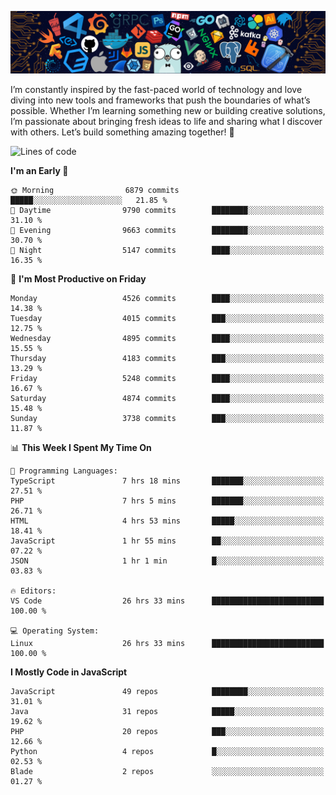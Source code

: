 ![](https://github.com/0x3EF8/0x3EF8/raw/main/images/header_.png)

I’m constantly inspired by the fast-paced world of technology and love diving into new tools and frameworks that push the boundaries of what’s possible. Whether I’m learning something new or building creative solutions, I’m passionate about bringing fresh ideas to life and sharing what I discover with others. Let’s build something amazing together! 🚀

<!--START_SECTION:header-->
![Lines of code](https://img.shields.io/badge/From%20Hello%20World%20I%27ve%20Written-22.8%20million%20lines%20of%20code-blue)

**I'm an Early 🐤** 

```text
🌞 Morning                6879 commits        █████░░░░░░░░░░░░░░░░░░░░   21.85 % 
🌆 Daytime                9790 commits        ████████░░░░░░░░░░░░░░░░░   31.10 % 
🌃 Evening                9663 commits        ████████░░░░░░░░░░░░░░░░░   30.70 % 
🌙 Night                  5147 commits        ████░░░░░░░░░░░░░░░░░░░░░   16.35 % 
```
📅 **I'm Most Productive on Friday** 

```text
Monday                   4526 commits        ████░░░░░░░░░░░░░░░░░░░░░   14.38 % 
Tuesday                  4015 commits        ███░░░░░░░░░░░░░░░░░░░░░░   12.75 % 
Wednesday                4895 commits        ████░░░░░░░░░░░░░░░░░░░░░   15.55 % 
Thursday                 4183 commits        ███░░░░░░░░░░░░░░░░░░░░░░   13.29 % 
Friday                   5248 commits        ████░░░░░░░░░░░░░░░░░░░░░   16.67 % 
Saturday                 4874 commits        ████░░░░░░░░░░░░░░░░░░░░░   15.48 % 
Sunday                   3738 commits        ███░░░░░░░░░░░░░░░░░░░░░░   11.87 % 
```


📊 **This Week I Spent My Time On** 

```text
💬 Programming Languages: 
TypeScript               7 hrs 18 mins       ███████░░░░░░░░░░░░░░░░░░   27.51 % 
PHP                      7 hrs 5 mins        ███████░░░░░░░░░░░░░░░░░░   26.71 % 
HTML                     4 hrs 53 mins       █████░░░░░░░░░░░░░░░░░░░░   18.41 % 
JavaScript               1 hr 55 mins        ██░░░░░░░░░░░░░░░░░░░░░░░   07.22 % 
JSON                     1 hr 1 min          █░░░░░░░░░░░░░░░░░░░░░░░░   03.83 % 

🔥 Editors: 
VS Code                  26 hrs 33 mins      █████████████████████████   100.00 % 

💻 Operating System: 
Linux                    26 hrs 33 mins      █████████████████████████   100.00 % 
```

**I Mostly Code in JavaScript** 

```text
JavaScript               49 repos            ████████░░░░░░░░░░░░░░░░░   31.01 % 
Java                     31 repos            █████░░░░░░░░░░░░░░░░░░░░   19.62 % 
PHP                      20 repos            ███░░░░░░░░░░░░░░░░░░░░░░   12.66 % 
Python                   4 repos             █░░░░░░░░░░░░░░░░░░░░░░░░   02.53 % 
Blade                    2 repos             ░░░░░░░░░░░░░░░░░░░░░░░░░   01.27 % 
```




<!--END_SECTION:header-->

<!--START_SECTION:footer-->
<!--END_SECTION:footer-->